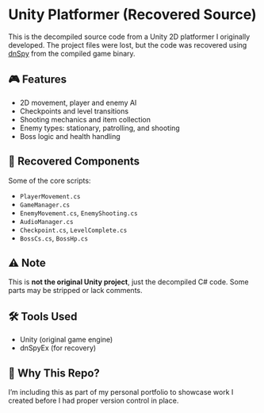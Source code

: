 # Unity Platformer (Recovered Source)

This is the decompiled source code from a Unity 2D platformer I originally developed. The project files were lost, but the code was recovered using [dnSpy](https://github.com/dnSpyEx/dnSpyEx) from the compiled game binary.

## 🎮 Features

- 2D movement, player and enemy AI
- Checkpoints and level transitions
- Shooting mechanics and item collection
- Enemy types: stationary, patrolling, and shooting
- Boss logic and health handling

## 📁 Recovered Components

Some of the core scripts:
- `PlayerMovement.cs`
- `GameManager.cs`
- `EnemyMovement.cs`, `EnemyShooting.cs`
- `AudioManager.cs`
- `Checkpoint.cs`, `LevelComplete.cs`
- `BossCs.cs`, `BossHp.cs`

## ⚠ Note

This is **not the original Unity project**, just the decompiled C# code. Some parts may be stripped or lack comments.

## 🛠 Tools Used

- Unity (original game engine)
- dnSpyEx (for recovery)

## 🧠 Why This Repo?

I’m including this as part of my personal portfolio to showcase work I created before I had proper version control in place.

